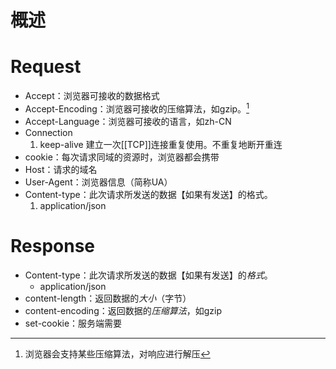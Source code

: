 # 概述

# Request
- Accept：浏览器可接收的数据格式
- Accept-Encoding：浏览器可接收的压缩算法，如gzip。[^1] 
- Accept-Language：浏览器可接收的语言，如zh-CN
- Connection
	1. keep-alive 建立一次[[TCP]]连接重复使用。不重复地断开重连
- cookie：每次请求同域的资源时，浏览器都会携带
- Host：请求的域名
- User-Agent：浏览器信息（简称UA）
- Content-type：此次请求所发送的数据【如果有发送】的格式。
	1. application/json

# Response
- Content-type：此次请求所发送的数据【如果有发送】的*格式*。
	- application/json
- content-length：返回数据的*大小*（字节）
- content-encoding：返回数据的*压缩算法*，如gzip
- set-cookie：服务端需要


[^1]: 浏览器会支持某些压缩算法，对响应进行解压